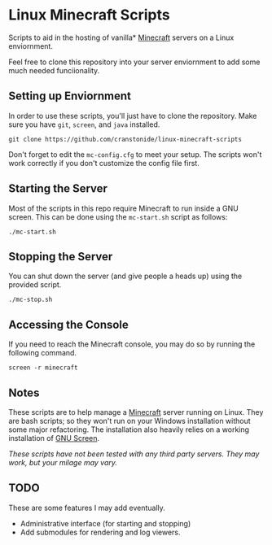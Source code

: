 Linux Minecraft Scripts
=======================
Scripts to aid in the hosting of vanilla* [Minecraft](http://www.minecraft.net) servers on a Linux enviornment.

Feel free to clone this repository into your server enviornment to add some much needed funciionality.

Setting up Enviornment
----------------------
In order to use these scripts, you'll just have to clone the repository. Make sure you have `git`, `screen`, and `java` installed.

    git clone https://github.com/cranstonide/linux-minecraft-scripts

Don't forget to edit the `mc-config.cfg` to meet your setup. The scripts won't work correctly if you don't customize the config file first.

Starting the Server
-------------------
Most of the scripts in this repo require Minecraft to run inside a GNU screen. This can be done using the `mc-start.sh` script as follows:

    ./mc-start.sh

Stopping the Server
-------------------
You can shut down the server (and give people a heads up) using the provided script.

    ./mc-stop.sh

Accessing the Console
---------------------
If you need to reach the Minecraft console, you may do so by running the following command.

    screen -r minecraft

Notes
-----
These scripts are to help manage a [Minecraft](http://www.minecraft.net) server running on Linux. They are bash scripts; so they won't run on your Windows installation without some major refactoring. The installation also heavily relies on a working installation of [GNU Screen](http://www.gnu.org/software/screen/).

*These scripts have not been tested with any third party servers. They may work, but your milage may vary.*

TODO
----
These are some features I may add eventually.
- Administrative interface (for starting and stopping)
- Add submodules for rendering and log viewers.
